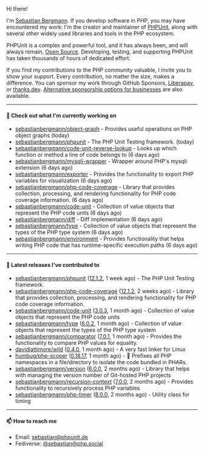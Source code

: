 Hi there!

I'm [Sebastian Bergmann](https://sebastian-bergmann.de/index.html?ref=github). If you develop software in PHP, you may have encountered my work: I'm the creator and maintainer of [PHPUnit](https://phpunit.de/index.html?ref=github), along with several other widely used libraries and tools in the PHP ecosystem.

PHPUnit is a complex and powerful tool, and it has always been, and will always remain, [Open Source](https://sebastian-bergmann.de/open-source.html?ref=github). Developing, testing, and supporting PHPUnit has taken thousands of hours of dedicated effort.

If you find my contributions to the PHP community valuable, I invite you to show your support. Every contribution, no matter the size, makes a difference. You can sponsor my work through GitHub Sponsors, [Liberapay](https://liberapay.com/sebastianbergmann), or [thanks.dev](https://thanks.dev/u/gh/sebastianbergmann). [Alternative sponsorship options for businesses](https://phpunit.de/sponsors.html?ref=github) are also available.

---

#### 👷 Check out what I'm currently working on

- [sebastianbergmann/object-graph](https://github.com/sebastianbergmann/object-graph) - Provides useful operations on PHP object graphs (today)
- [sebastianbergmann/phpunit](https://github.com/sebastianbergmann/phpunit) - The PHP Unit Testing framework. (today)
- [sebastianbergmann/code-unit-reverse-lookup](https://github.com/sebastianbergmann/code-unit-reverse-lookup) - Looks up which function or method a line of code belongs to (6 days ago)
- [sebastianbergmann/mysqli-wrapper](https://github.com/sebastianbergmann/mysqli-wrapper) - Wrapper around PHP&#39;s mysqli extension (6 days ago)
- [sebastianbergmann/exporter](https://github.com/sebastianbergmann/exporter) - Provides the functionality to export PHP variables for visualization (6 days ago)
- [sebastianbergmann/php-code-coverage](https://github.com/sebastianbergmann/php-code-coverage) - Library that provides collection, processing, and rendering functionality for PHP code coverage information. (6 days ago)
- [sebastianbergmann/code-unit](https://github.com/sebastianbergmann/code-unit) - Collection of value objects that represent the PHP code units (6 days ago)
- [sebastianbergmann/diff](https://github.com/sebastianbergmann/diff) - Diff implementation (6 days ago)
- [sebastianbergmann/type](https://github.com/sebastianbergmann/type) - Collection of value objects that represent the types of the PHP type system (6 days ago)
- [sebastianbergmann/environment](https://github.com/sebastianbergmann/environment) - Provides functionality that helps writing PHP code that has runtime-specific execution paths (6 days ago)

---

#### 🔭 Latest releases I've contributed to

- [sebastianbergmann/phpunit](https://github.com/sebastianbergmann/phpunit) ([12.1.2](https://github.com/sebastianbergmann/phpunit/releases/tag/12.1.2), 1 week ago) - The PHP Unit Testing framework.
- [sebastianbergmann/php-code-coverage](https://github.com/sebastianbergmann/php-code-coverage) ([12.1.2](https://github.com/sebastianbergmann/php-code-coverage/releases/tag/12.1.2), 2 weeks ago) - Library that provides collection, processing, and rendering functionality for PHP code coverage information.
- [sebastianbergmann/code-unit](https://github.com/sebastianbergmann/code-unit) ([3.0.3](https://github.com/sebastianbergmann/code-unit/releases/tag/3.0.3), 1 month ago) - Collection of value objects that represent the PHP code units
- [sebastianbergmann/type](https://github.com/sebastianbergmann/type) ([6.0.2](https://github.com/sebastianbergmann/type/releases/tag/6.0.2), 1 month ago) - Collection of value objects that represent the types of the PHP type system
- [sebastianbergmann/comparator](https://github.com/sebastianbergmann/comparator) ([7.0.1](https://github.com/sebastianbergmann/comparator/releases/tag/7.0.1), 1 month ago) - Provides the functionality to compare PHP values for equality.
- [davidlattimore/wild](https://github.com/davidlattimore/wild) ([0.4.0](https://github.com/davidlattimore/wild/releases/tag/0.4.0), 1 month ago) - A very fast linker for Linux
- [humbug/php-scoper](https://github.com/humbug/php-scoper) ([0.18.17](https://github.com/humbug/php-scoper/releases/tag/0.18.17), 1 month ago) - 🔨 Prefixes all PHP namespaces in a file/directory to isolate the code bundled in PHARs.
- [sebastianbergmann/version](https://github.com/sebastianbergmann/version) ([6.0.0](https://github.com/sebastianbergmann/version/releases/tag/6.0.0), 2 months ago) - Library that helps with managing the version number of Git-hosted PHP projects
- [sebastianbergmann/recursion-context](https://github.com/sebastianbergmann/recursion-context) ([7.0.0](https://github.com/sebastianbergmann/recursion-context/releases/tag/7.0.0), 2 months ago) - Provides functionality to recursively process PHP variables
- [sebastianbergmann/php-timer](https://github.com/sebastianbergmann/php-timer) ([8.0.0](https://github.com/sebastianbergmann/php-timer/releases/tag/8.0.0), 2 months ago) - Utility class for timing

---

#### 📫 How to reach me

- Email: [sebastian@phpunit.de](mailto://sebastian@phpunit.de)
- Fediverse: [@sebastian@php.social](https://phpc.social/@sebastian)
